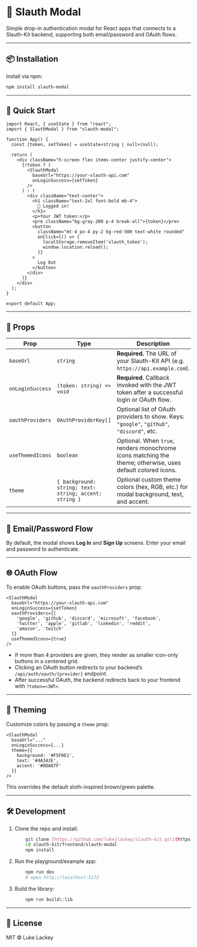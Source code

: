 # 🦥 Slauth Modal

Simple drop-in authentication modal for React apps that connects to a Slauth-Kit backend, supporting both email/password and OAuth flows.

---

## 📦 Installation

Install via npm:

```bash
npm install slauth-modal
```

---

## 🚀 Quick Start

```tsx
import React, { useState } from "react";
import { SlauthModal } from "slauth-modal";

function App() {
  const [token, setToken] = useState<string | null>(null);

  return (
    <div className="h-screen flex items-center justify-center">
      {!token ? (
        <SlauthModal
          baseUrl="https://your-slauth-api.com"
          onLoginSuccess={setToken}
        />
      ) : (
        <div className="text-center">
          <h1 className="text-2xl font-bold mb-4">
            🎉 Logged in!
          </h1>
          <p>Your JWT token:</p>
          <pre className="bg-gray-200 p-4 break-all">{token}</pre>
          <button
            className="mt-4 px-4 py-2 bg-red-500 text-white rounded"
            onClick={() => {
              localStorage.removeItem('slauth_token');
              window.location.reload();
            }}
          >
            Log Out
          </button>
        </div>
      )}
    </div>
  );
}

export default App;
```

---

## 🔑 Props

| Prop             | Type                                                   | Description                                                                                                |
| ---------------- | ------------------------------------------------------ | ---------------------------------------------------------------------------------------------------------- |
| `baseUrl`        | `string`                                               | **Required.** The URL of your Slauth-Kit API (e.g. `https://api.example.com`).                             |
| `onLoginSuccess` | `(token: string) => void`                              | **Required.** Callback invoked with the JWT token after a successful login or OAuth flow.                  |
| `oauthProviders` | `OAuthProviderKey[]`                                   | Optional list of OAuth providers to show. Keys: `"google"`, `"github"`, `"discord"`, etc.                  |
| `useThemedIcons` | `boolean`                                              | Optional. When `true`, renders monochrome icons matching the theme; otherwise, uses default colored icons. |
| `theme`          | `{ background: string; text: string; accent: string }` | Optional custom theme colors (hex, RGB, etc.) for modal background, text, and accent.                      |

---

## 🔐 Email/Password Flow

By default, the modal shows **Log In** and **Sign Up** screens.
Enter your email and password to authenticate.

---

## 🌐 OAuth Flow

To enable OAuth buttons, pass the `oauthProviders` prop:

```tsx
<SlauthModal
  baseUrl="https://your-slauth-api.com"
  onLoginSuccess={setToken}
  oauthProviders={[
    'google', 'github', 'discord', 'microsoft', 'facebook',
    'twitter', 'apple', 'gitlab', 'linkedin', 'reddit',
    'amazon', 'twitch'
  ]}
  useThemedIcons={true}
/>
```

* If more than 4 providers are given, they render as smaller icon-only buttons in a centered grid.
* Clicking an OAuth button redirects to your backend’s `/api/auth/oauth/{provider}` endpoint.
* After successful OAuth, the backend redirects back to your frontend with `?token=<JWT>`.

---

## 🎨 Theming

Customize colors by passing a `theme` prop:

```tsx
<SlauthModal
  baseUrl="..."
  onLoginSuccess={...}
  theme={{
    background: '#F5F0E1',
    text: '#4A342E',
    accent: '#8DA87F'
  }}
/>
```

This overrides the default sloth-inspired brown/green palette.

---

## 🛠 Development

1. Clone the repo and install:

    ```bash
        git clone [https://github.com/lukejlackey/slauth-kit.git](https://github.com/lukejlackey/slauth-kit.git)
        cd slauth-kit/frontend/slauth-modal
        npm install
    ```

2. Run the playground/example app:
    ```bash
        npm run dev
        # open http://localhost:5173
    ```

3. Build the library:

    ```bash
        npm run build\:lib
    ```

---

## 📄 License

MIT © Luke Lackey
